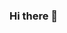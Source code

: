 ### Hi there 👋

<!--
**manuelabilhao12/manuelabilhao12** is a ✨ _special_ ✨ repository because its `README.md` (this file) appears on your GitHub profile
rted:

- 🔭 I’m currently working on ...
- 🌱  Atualmente cursando técnico em informática no CTISM  1/3
- 👯 I’m looking to collaborate on ...
- 🤔 I’m looking for help with ...
- 💬 Ask me about ...
- 📫 How to reach me: Restinga Sêca/RS
- 😄 Pronouns: ela/dela
- ⚡ Fun fact:15 anos / ESFJ/aquário
-->
